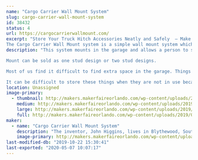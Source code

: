 ```yaml
---
name: "Cargo Carrier Wall Mount System"
slug: cargo-carrier-wall-mount-system
id: 38432
status: 4
url: https://cargocarrierwallmount.com/
excerpt: "Store Your Truck Hitch Accessories Neatly and Safely  – Make Better Use of Space in Your Garage – Quick and Easy to Install
The Cargo Carrier Wall Mount system is a simple wall mount system which takes advantage of cargo carrier systems currently out on the market which attach to a hitch of trucks, and SUV’s. "
description: "This system mounts in the garage and allows a person to store their cargo carrier system on it. If the system has an L bendable shaft that goes into the hitch then it can be utilized in this system to allow for extra storage while mounted on the wall. If it has a straight shaft then the cargo carrier system can be mounted flush with the wall to take up less space. In either instance this system will be able to make better use of your cargo carrier system while it is in storage.

Mount can be sold as one stud design or two stud designs.

Most of us find it difficult to find extra space in the garage. Things just stack up over time and sooner than you think there is no more room. People collect things for convenience and later use which can take up drastic amounts of room and storage space. Cargo Carriers are very popular when someone needs additional room to haul things without adding a trailer or something else to their vehicle.

It can be difficult to store these things when they are not in use because of their size and odd shapes. Since wall space tends to be the biggest asset in a garage why not make use of it? Attach the Cargo Carrier Wall Mount system and get the most of your carrier and wall space storage.This product would be low cost on the retail shelf and could sell in any big box, specialty stores and online making it a high volume sales product."
location: Unassigned
image-primary:
  - thumbnail: http://makers.makerfaireorlando.com/wp-content/uploads/2019/09/Banner-2-1-150x150.png
    medium: http://makers.makerfaireorlando.com/wp-content/uploads/2019/09/Banner-2-1-300x169.png
    large: http://makers.makerfaireorlando.com/wp-content/uploads/2019/09/Banner-2-1-1024x576.png
    full: http://makers.makerfaireorlando.com/wp-content/uploads/2019/09/Banner-2-1.png
maker:
  - name: "Cargo Carrier Wall Mount System"
    description: "The inventor, John Higgins, lives in Blythewood, South Carolina and had an idea for a better way to store your cargo carried system. David co-inventor brother of John. David lives in Port St. Lucie, FL. John has a utility patent application filed and had the invention designed properly so that he may see success with this great idea and turn it into a real product. He is actively seeking a company that would have an interest in licensing the product for a royalty."
    image-primary: http://makers.makerfaireorlando.com/wp-content/uploads/2019/09/Banner-2-1024x576.png
last-modified-db: "2019-10-22 15:30:41"
last-exported: "2020-05-07 10:07:17"
---
```

